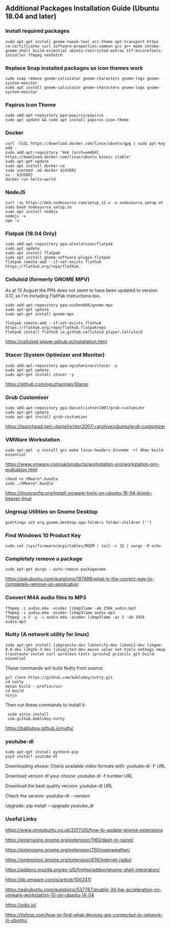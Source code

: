 ## Additional Packages Installation Guide (Ubuntu 18.04 and later)


### Install required packages

```
sudo apt-get install gnome-tweak-tool arc-theme apt-transport-https ca-certificates curl software-properties-common gcc g++ make chrome-gnome-shell build-essential ubuntu-restricted-extras ttf-mscorefonts-installer ffmpeg neofetch
```
### Replace Snap installed packages so icon themes work
```
sudo snap remove gnome-calculator gnome-characters gnome-logs gnome-system-monitor
sudo apt install gnome-calculator gnome-characters gnome-logs gnome-system-monitor
```

### Papirus Icon Theme

```
sudo add-apt-repository ppa:papirus/papirus  
sudo apt update && sudo apt install papirus-icon-theme  
```

### Docker

```
curl -fsSL https://download.docker.com/linux/ubuntu/gpg | sudo apt-key add -  
sudo add-apt-repository "deb [arch=amd64] https://download.docker.com/linux/ubuntu bionic stable"  
sudo apt-get update  
sudo apt install docker-ce  
sudo usermod -aG docker ${USER}  
su - ${USER}  
docker run hello-world  
```

### NodeJS

```
curl -sL https://deb.nodesource.com/setup_12.x -o nodesource_setup.sh  
sudo bash nodesource_setup.sh  
sudo apt install nodejs  
nodejs -v  
npm -v  
```

### Flatpak (18.04 Only)

```
sudo add-apt-repository ppa:alexlarsson/flatpak  
sudo apt update  
sudo apt install flatpak  
sudo apt install gnome-software-plugin-flatpak  
flatpak remote-add --if-not-exists flathub https://flathub.org/repo/flathub.
```

### Celluloid (formerly GNOME MPV) 

As at 13 August the PPA does not seem to have been updated to version 0.17, so I'm including FlatPak instructions too.
```
sudo add-apt-repository ppa:xuzhen666/gnome-mpv
sudo apt-get update
sudo apt-get install gnome-mpv
```
```
flatpak remote-add --if-not-exists flathub https://flathub.org/repo/flathub.flatpakrepo
flatpak install flathub io.github.celluloid_player.Celluloid
```
https://celluloid-player.github.io/installation.html

### Stacer (System Optimizer and Monitor)

```
sudo add-apt-repository ppa:oguzhaninan/stacer -y
sudo apt-get update
sudo apt-get install stacer -y
```

https://github.com/oguzhaninan/Stacer

### Grub Customiser

```
sudo add-apt-repository ppa:danielrichter2007/grub-customizer
sudo apt-get update
sudo apt-get install grub-customizer
```
https://launchpad.net/~danielrichter2007/+archive/ubuntu/grub-customizer

### VMWare Workstation

```
sudo apt-get -y install gcc make linux-headers-$(uname -r) dkms build-essential
```

https://www.vmware.com/uk/products/workstation-pro/workstation-pro-evaluation.html

```
chmod +x VMware*.bundle
sudo ./VMware*.bundle
```
https://linuxconfig.org/install-vmware-tools-on-ubuntu-18-04-bionic-beaver-linux

### Ungroup Utilities on Gnome Desktop
```
gsettings set org.gnome.desktop.app-folders folder-children ['']
```

### Find Windows 10 Product Key
```
sudo cat /sys/firmware/acpi/tables/MSDM | tail -c 32 | xargs -0 echo
```
### Completely remove a package

```
sudo apt-get purge --auto-remove packagename
```
https://askubuntu.com/questions/187888/what-is-the-correct-way-to-completely-remove-an-application

### Convert M4A audio files to MP3

```
ffmpeg -i audio.m4a -acodec libmp3lame -ab 256k audio.mp3
ffmpeg -i audio.m4a -acodec libmp3lame audio.mp3
ffmpeg -v 5 -y -i audio.m4a -acodec libmp3lame -ac 2 -ab 192k audio.mp3
```

### Nutty (A network utility for linux)

    sudo apt-get install libgranite-dev libnotify-dev libxml2-dev libgee-0.8-dev libgtk-3-dev libsqlite3-dev meson valac net-tools nethogs nmap traceroute vnstat curl wireless-tools iproute2 pciutils git build-essential
    
These commands will build Nutty from source:

    git clone https://github.com/babluboy/nutty.git
    cd nutty
    meson build --prefix=/usr
    cd build
    ninja
    
 Then run these commands to install it:
 
     sudo ninja install
     com.github.babluboy.nutty

https://babluboy.github.io/nutty/

### youtube-dl 

    sudo apt-get install python3-pip
    pip3 install youtube-dl
    
Downloading shows:
Check available video formats with:
    youtube-dl -F URL
    
Download version of your choice:
    youtube-dl -f number URL
    
Download the best quality version:
    youtube-dl URL
    
Check the version:
    youtube-dl --version
    
Upgrade:
    pip install --upgrade youtube_dl

### Useful Links

https://www.omgubuntu.co.uk/2017/05/how-to-update-gnome-extensions

https://extensions.gnome.org/extension/1160/dash-to-panel/

https://extensions.gnome.org/extension/750/openweather/

https://extensions.gnome.org/extension/836/internet-radio/

https://addons.mozilla.org/en-US/firefox/addon/gnome-shell-integration/

https://kb.vmware.com/s/article/1002411

https://askubuntu.com/questions/537787/enable-3d-hw-acceleration-on-vmware-workstation-10-on-ubuntu-14-04

https://odio.io/

https://itsfoss.com/how-to-find-what-devices-are-connected-to-network-in-ubuntu/
